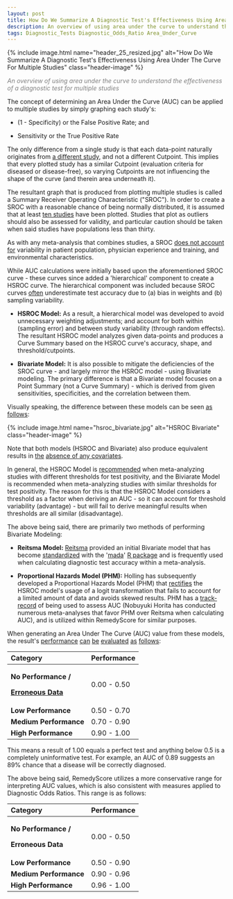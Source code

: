 ```yaml
---
layout: post
title: How Do We Summarize A Diagnostic Test's Effectiveness Using Area Under The Curve For Multiple Studies?   
description: An overview of using area under the curve to understand the effectiveness of a diagnostic test for multiple studies
tags: Diagnostic_Tests Diagnostic_Odds_Ratio Area_Under_Curve
---
```


{% include image.html name="header_25_resized.jpg" alt="How Do We Summarize A Diagnostic Test's Effectiveness Using Area Under The Curve For Multiple Studies" class="header-image" %} 

<p style="color: grey"><i>An overview of using area under the curve to understand the effectiveness of a diagnostic test for multiple studies</i></p>


<!--more-->

The concept of determining an Area Under the Curve (AUC) can be applied to multiple studies by simply graphing each study's:

* (1 - Specificity) or the False Positive Rate; and
 
* Sensitivity or the True Positive Rate

The only difference from a single study is that each data-point naturally originates from [a different study](https://www.annalsthoracicsurgery.org/article/S0003-4975(04)01986-1/fulltext), and not a different Cutpoint.  This implies that every plotted study has a similar Cutpoint (evaluation criteria for diseased or disease-free), so varying Cutpoints are not influencing the shape of the curve (and therein area underneath it).  

The resultant graph that is produced from plotting multiple studies is called a Summary Receiver Operating Characteristic ("SROC").  In order to create a SROC with a reasonable chance of being normally distributed, it is assumed that at least [ten studies](https://www.annalsthoracicsurgery.org/article/S0003-4975(04)01986-1/fulltext) have been plotted.  Studies that plot as outliers should also be assessed for validity, and particular caution should be taken when said studies have populations less than thirty.

As with any meta-analysis that combines studies, a SROC [does not account for](https://www.annalsthoracicsurgery.org/article/S0003-4975(04)01986-1/fulltext) variability in patient population, physician experience and training, and environmental characteristics.   

While AUC calculations were initially based upon the aforementioned SROC curve - these curves since added a 'hierarchical' component to create a HSROC curve.  The hierarchical component was included because SROC curves [often](http://imohw.tmu.edu.tw/idohtmu/wp-content/uploads/2015/11/20151023_3-Introduction-to-DTA-meta-analysis.pdf) underestimate test accuracy due to (a) bias in weights and (b) sampling variability.

* **HSROC Model:**  As a result, a hierarchical model was developed to avoid unnecessary weighting adjustments; and account for both within (sampling error) and between study variability (through random effects).   The resultant HSROC model analyzes given data-points and produces a Curve Summary based on the HSROC curve's accuracy, shape, and threshold/cutpoints.

* **Bivariate Model:**  It is also possible to mitigate the deficiencies of the SROC curve - and largely mirror the HSROC model - using Bivariate modeling.  The primary difference is that a Bivariate model focuses on a Point Summary (not a Curve Summary) - which is derived from given sensitivities, specificities, and the correlation between them. 

Visually speaking, the difference between these models can be seen [as follows](https://www.sciencedirect.com/science/article/pii/S1198743X14600434):

{% include image.html name="hsroc_bivariate.jpg" alt="HSROC Bivariate" class="header-image" %} 

Note that both models (HSROC and Bivariate) also produce equivalent results in [the](https://academic.oup.com/biostatistics/article/8/2/239/230328) [absence of any covariates](https://www.ncbi.nlm.nih.gov/books/NBK98250/). 

In general, the HSROC Model is [recommended](https://www.sciencedirect.com/science/article/pii/S1198743X14600434) when meta-analyzing studies with different thresholds for test positivity, and the Biviarate Model is recommended when meta-analyzing studies with similar thresholds for test positivity.  The reason for this is that the HSROC Model considers a threshold as a factor when deriving an AUC - so it can account for threshold variability (advantage) - but will fail to derive meaningful results when thresholds are all similar (disadvantage). 

The above being said, there are primarily two methods of performing Bivariate Modeling: 

* **Reitsma Model:**  [Reitsma](http://www.jclinepi.com/article/S0895-4356(05)00162-9/fulltext) provided an initial Bivariate model that has become [standardized](https://stats.stackexchange.com/questions/203745/which-is-the-best-method-for-meta-analysis-of-diagnostic-test-accuracy-studies) with the '[mada](https://www.rdocumentation.org/packages/mada/versions/0.5.8)' [R package](https://cran.r-project.org/web/packages/mada/index.html) and is frequently used when calculating diagnostic test accuracy within a meta-analysis.

* **Proportional Hazards Model (PHM):**  Holling has subsequently developed a Proportional Hazards Model (PHM) that [rectifies](http://www.personal.soton.ac.uk/dab1f10/psychomethods2012.pdf) the HSROC model's usage of a logit transformation that fails to account for a limited amount of data and avoids skewed results.  PHM has a [track-record](https://www.nature.com/articles/srep29325#f2) of being used to assess AUC (Nobuyuki Horita has conducted numerous meta-analyses that favor PHM over Reitsma when calculating AUC), and is utilized within RemedyScore for similar purposes.

When generating an Area Under The Curve (AUC) value from these models, the result's [performance](https://www.omicsonline.org/evaluating-measures-of-indicators-of-diagnostic-test-performance-fundamental-meanings-and-formulars-2155-6180.1000132.php?aid=4054) [can](https://www.ncbi.nlm.nih.gov/pmc/articles/PMC4975285/) [be](http://gim.unmc.edu/dxtests/roc3.htm) [evaluated](http://methods.cochrane.org/sites/methods.cochrane.org.sdt/files/public/uploads/Chapter%2010%20-%20Version%201.0.pdf) [as](http://wixtedlab.ucsd.edu/publications/Psych%20218/Swets_1988.pdf) [follows](https://www.annalsthoracicsurgery.org/article/S0003-4975(04)01986-1/fulltext):

<table>
    <thead>
        <tr>
            <th style="text-align: left;">Category</th>
            <th style="text-align: left;">Performance</th>                             
        </tr>
    </thead>
    <tbody>
        <tr>
            <td style="text-align: left;"><p><b>No Performance /</b></p> <p><b><a href="https://www.sciencedirect.com/science/article/pii/S008525381553963X">Erroneous Data</a></b></p></td>
            <td style="text-align: left;">0.00 - 0.50</td>
        </tr>           
        <tr>
            <td style="text-align: left;"><b>Low Performance</b></td>
            <td style="text-align: left;">0.50 - 0.70</td>
        </tr>   
        <tr>
            <td style="text-align: left;"><b>Medium Performance</b></td>
            <td style="text-align: left;">0.70 - 0.90</td>
        </tr>   
        <tr>
            <td style="text-align: left;"><b>High Performance</b></td>
            <td style="text-align: left;">0.90 - 1.00</td>
        </tr>                                                                               
    </tbody>
</table>

This means a result of 1.00 equals a perfect test and anything below 0.5 is a completely uninformative test.  For example, an AUC of 0.89 suggests an 89% chance that a disease will be correctly diagnosed.  

The above being said, RemedyScore utilizes a more conservative range for interpreting AUC values, which is also consistent with measures applied to Diagnostic Odds Ratios.  This range is as follows:

<table>
    <thead>
        <tr>
            <th style="text-align: left;">Category</th>
            <th style="text-align: left;">Performance</th>                             
        </tr>
    </thead>
    <tbody>
        <tr>
            <td style="text-align: left;"><p><b>No Performance /</b></p><p><b>Erroneous Data</b></p></td>
            <td style="text-align: left;">0.00 - 0.50</td>
        </tr>           
        <tr>
            <td style="text-align: left;"><b>Low Performance</b></td>
            <td style="text-align: left;">0.50 - 0.90</td>
        </tr>   
        <tr>
            <td style="text-align: left;"><b>Medium Performance</b></td>
            <td style="text-align: left;">0.90 - 0.96</td>
        </tr>   
        <tr>
            <td style="text-align: left;"><b>High Performance</b></td>
            <td style="text-align: left;">0.96 - 1.00</td>
        </tr>                                                                               
    </tbody>
</table>
